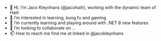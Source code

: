 - 👋 Hi, I’m Jaco Kleynhans (@jacohailr), working with the dynamic team of Hailr
- 👀 I’m interested in learning, kung fu and gaming
- 🌱 I’m currently learning and playing around with .NET 8 new features
- 💞️ I’m looking to collaborate on ...
- 📫 How to reach me find me at linked in @jacokleynhans

<!---
jacohailr/jacohailr is a ✨ special ✨ repository because its `README.md` (this file) appears on your GitHub profile.
You can click the Preview link to take a look at your changes.
--->
